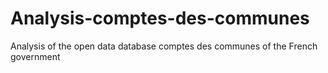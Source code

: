 # Analysis-comptes-des-communes
Analysis of the open data database comptes des communes of the French government 
